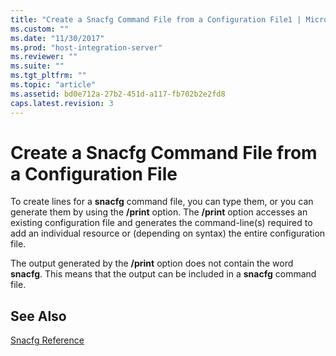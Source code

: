 ```yaml
---
title: "Create a Snacfg Command File from a Configuration File1 | Microsoft Docs"
ms.custom: ""
ms.date: "11/30/2017"
ms.prod: "host-integration-server"
ms.reviewer: ""
ms.suite: ""
ms.tgt_pltfrm: ""
ms.topic: "article"
ms.assetid: bd0e712a-27b2-451d-a117-fb702b2e2fd8
caps.latest.revision: 3
---
```

# Create a Snacfg Command File from a Configuration File
To create lines for a **snacfg** command file, you can type them, or you can generate them by using the **/print** option. The **/print** option accesses an existing configuration file and generates the command-line(s) required to add an individual resource or (depending on syntax) the entire configuration file.  
  
 The output generated by the **/print** option does not contain the word **snacfg**. This means that the output can be included in a **snacfg** command file.  
  
## See Also  
 [Snacfg Reference](../core/snacfg-reference1.md)